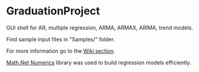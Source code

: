 # GraduationProject
GUI shell for AR, multiple regression, ARMA, ARMAX, ARIMA, trend models.

Find sample input files in "Samples/" folder.

For more information go to the [Wiki section](../../wiki).

[Math.Net Numerics](http://numerics.mathdotnet.com/) library was used to build regression models efficiently.
